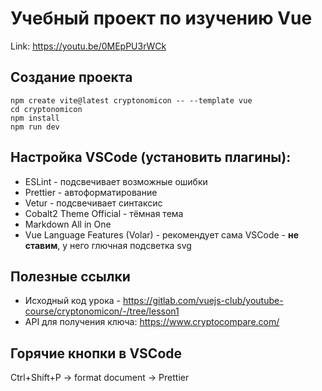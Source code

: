 
# Учебный проект по изучению Vue

Link: https://youtu.be/0MEpPU3rWCk


## Создание проекта
```
npm create vite@latest cryptonomicon -- --template vue
cd cryptonomicon
npm install 
npm run dev
```



## Настройка VSCode (установить плагины):
* ESLint - подсвечивает возможные ошибки
* Prettier - автоформатирование
* Vetur - подсвечивает синтаксис
* Cobalt2 Theme Official - тёмная тема
* Markdown All in One
* Vue Language Features (Volar) - рекомендует сама VSCode - **не ставим**, у него глючная подсветка svg



## Полезные ссылки
* Исходный код урока - https://gitlab.com/vuejs-club/youtube-course/cryptonomicon/-/tree/lesson1
* API для получения ключа: https://www.cryptocompare.com/


## Горячие кнопки в VSCode
Ctrl+Shift+P -> format document -> Prettier